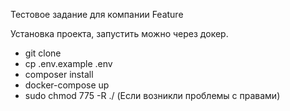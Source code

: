 Тестовое задание для компании Feature

Установка проекта, запустить можно через докер.

- git clone
- cp .env.example .env
- composer install
- docker-compose up
- sudo chmod 775 -R ./ (Если возникли проблемы с правами)
